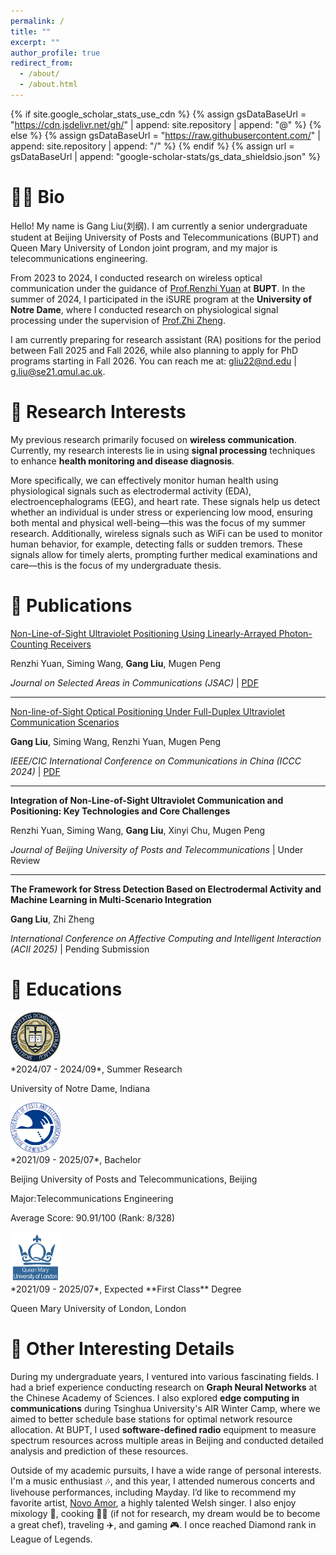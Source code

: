 ```yaml
---
permalink: /
title: ""
excerpt: ""
author_profile: true
redirect_from: 
  - /about/
  - /about.html
---
```


{% if site.google_scholar_stats_use_cdn %}
{% assign gsDataBaseUrl = "https://cdn.jsdelivr.net/gh/" | append: site.repository | append: "@" %}
{% else %}
{% assign gsDataBaseUrl = "https://raw.githubusercontent.com/" | append: site.repository | append: "/" %}
{% endif %}
{% assign url = gsDataBaseUrl | append: "google-scholar-stats/gs_data_shieldsio.json" %}

<span class='anchor' id='about-me'></span>

# 🧑🏻 Bio
Hello! My name is Gang Liu(刘纲). I am currently a senior undergraduate student at Beijing University of Posts and Telecommunications (BUPT) and Queen Mary University of London joint program, and my major is telecommunications engineering.

From 2023 to 2024, I conducted research on wireless optical communication under the guidance of [Prof.Renzhi Yuan](https://scholar.google.com/citations?user=vuiBkVIAAAAJ&hl=en&oi=ao) at **BUPT**. In the summer of 2024, I participated in the iSURE program at the **University of Notre Dame**, where I conducted research on physiological signal processing under the supervision of [Prof.Zhi Zheng](https://engineering.nd.edu/faculty/zhi-zheng/).

I am currently preparing for research assistant (RA) positions for the period between Fall 2025 and Fall 2026, while also planning to apply for PhD programs starting in Fall 2026. You can reach me at:
gliu22@nd.edu | g.liu@se21.qmul.ac.uk.

# 🔬 Research Interests
My previous research primarily focused on **wireless communication**. Currently, my research interests lie in using **signal processing** techniques to enhance **health monitoring and disease diagnosis**.

More specifically, we can effectively monitor human health using physiological signals such as electrodermal activity (EDA), electroencephalograms (EEG), and heart rate. These signals help us detect whether an individual is under stress or experiencing low mood, ensuring both mental and physical well-being—this was the focus of my summer research. Additionally, wireless signals such as WiFi can be used to monitor human behavior, for example, detecting falls or sudden tremors. These signals allow for timely alerts, prompting further medical examinations and care—this is the focus of my undergraduate thesis.

# 📝 Publications 
<!-- <div class='paper-box'><div class='paper-box-image'><div><div class="badge">NeurIPS 2023</div><img src='images/papers/2302.01560.png' alt="sym" width="100%"></div></div>
<div class='paper-box-text' markdown="1"> -->

[Non-Line-of-Sight Ultraviolet Positioning Using Linearly-Arrayed Photon-Counting Receivers](https://ieeexplore.ieee.org/document/10556613) 

Renzhi Yuan, Siming Wang, **Gang Liu**, Mugen Peng

*Journal on Selected Areas in Communications (JSAC)* | [PDF](../images/papers/JSAC.pdf)
<!-- </div>
</div> -->

<!-- <div class='paper-box'><div class='paper-box-image'><div><div class="badge">NeurIPS 2023</div><img src='images/papers/2302.01560.png' alt="sym" width="100%"></div></div>
<div class='paper-box-text' markdown="1"> -->
---
[Non-line-of-Sight Optical Positioning Under Full-Duplex Ultraviolet Communication Scenarios](https://ieeexplore.ieee.org/document/10681787)

**Gang Liu**, Siming Wang, Renzhi Yuan, Mugen Peng 

*IEEE/CIC International Conference on Communications in China (ICCC 2024)* | [PDF](../images/papers/ICCC_2024.pdf)
<!-- </div>
</div> -->

<!-- <div class='paper-box'><div class='paper-box-image'><div><div class="badge">NeurIPS 2023</div><img src='images/papers/2302.01560.png' alt="sym" width="100%"></div></div>
<div class='paper-box-text' markdown="1"> -->
---
**Integration of Non-Line-of-Sight Ultraviolet Communication and Positioning: Key Technologies and Core Challenges**  

Renzhi Yuan, Siming Wang, **Gang Liu**, Xinyi Chu, Mugen Peng

*Journal of Beijing University of Posts and Telecommunications* | Under Review
<!-- </div>
</div> -->

<!-- <div class='paper-box'><div class='paper-box-image'><div><div class="badge">NeurIPS 2023</div><img src='images/papers/2302.01560.png' alt="sym" width="100%"></div></div>
<div class='paper-box-text' markdown="1"> -->
---
**The Framework for Stress Detection Based on Electrodermal Activity and Machine Learning in Multi-Scenario Integration**  


**Gang Liu**, Zhi Zheng 

*International Conference on Affective Computing and Intelligent Interaction (ACII 2025)* | Pending Submission
<!-- </div>
</div> -->





<!-- # 🌟 Selected Honors and Awards -->


# 📖 Educations


<div class='school-box'>
<div><img src='images/nd.png' alt="sym" width="80"></div>
<div class='school-box-text' markdown="1">
*2024/07 - 2024/09*, Summer Research

University of Notre Dame, Indiana

</div>
</div>

<div class='school-box'>
<div><img src='images/bupt.png' alt="sym" width="80"></div>
<div class='school-box-text' markdown="1">
*2021/09 - 2025/07*, Bachelor

Beijing University of Posts and Telecommunications, Beijing

Major:Telecommunications Engineering

Average Score: 90.91/100 (Rank: 8/328)
</div>
</div>

<div class='school-box'>
<div><img src='images/qmul.png' alt="sym" width="80"></div>
<div class='school-box-text' markdown="1">
*2021/09 - 2025/07*, Expected **First Class** Degree
  
Queen Mary University of London, London

</div>
</div>

# 🤪 Other Interesting Details

During my undergraduate years, I ventured into various fascinating fields. I had a brief experience conducting research on **Graph Neural Networks** at the Chinese Academy of Sciences. I also explored **edge computing in communications** during Tsinghua University's AIR Winter Camp, where we aimed to better schedule base stations for optimal network resource allocation. At BUPT, I used **software-defined radio** equipment to measure spectrum resources across multiple areas in Beijing and conducted detailed analysis and prediction of these resources.

Outside of my academic pursuits, I have a wide range of personal interests. I'm a music enthusiast 🎶, and this year, I attended numerous concerts and livehouse performances, including Mayday. I’d like to recommend my favorite artist, [Novo Amor](https://novoamor.co.uk/), a highly talented Welsh singer. I also enjoy mixology 🍾, cooking 🧑‍🍳 (if not for research, my dream would be to become a great chef), traveling ✈️, and gaming 🎮. I once reached Diamond rank in League of Legends.






<!-- # 💻 Internships
- *2023/09 - 2024/07*: Research Intern at **Tencent AI Lab**, under supervision of [Prof. Jianhua Yao](https://scholar.google.com/citations?user=3bQwlCQAAAAJ&hl=zh-CN).
- *2023/02 - 2023/08*: Visiting Student at **CAIRI, Westlake University**, under supervision of [Prof. Stan Z. Li](https://scholar.google.com/citations?user=Y-nyLGIAAAAJ&hl=zh-CN). -->

<!-- # 💻 Internships

<div class='school-box'>
<div><img src='images/tencentailab.png' alt="sym" width="80"></div>
<div class='school-box-text' markdown="1">
*2023/09 - 2024/07*, Research Intern

**Tencent AI Lab**, under supervision of [Prof. Jianhua Yao](https://scholar.google.com/citations?user=3bQwlCQAAAAJ&hl=zh-CN)
</div>
</div>

<div class='school-box'>
<div><img src='images/westlake.png' alt="sym" width="80"></div>
<div class='school-box-text' markdown="1">
*2023/02 - 2023/08*, Visiting Student

**CAIRI, Westlake University**, under supervision of [Prof. Stan Z. Li](https://scholar.google.com/citations?user=Y-nyLGIAAAAJ&hl=zh-CN)
</div>
</div>-->
